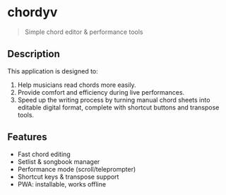 # chordyv

> Simple chord editor & performance tools

## Description
This application is designed to:
1. Help musicians read chords more easily.  
2. Provide comfort and efficiency during live performances.  
3. Speed up the writing process by turning manual chord sheets into editable digital format, complete with shortcut buttons and transpose tools.  

## Features
- Fast chord editing  
- Setlist & songbook manager  
- Performance mode (scroll/teleprompter)  
- Shortcut keys & transpose support  
- PWA: installable, works offline
